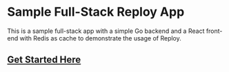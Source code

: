 # Sample Full-Stack Reploy App

This is a sample full-stack app with a simple Go backend and a React front-end with Redis as cache to demonstrate the usage of Reploy.

## [Get Started Here](https)